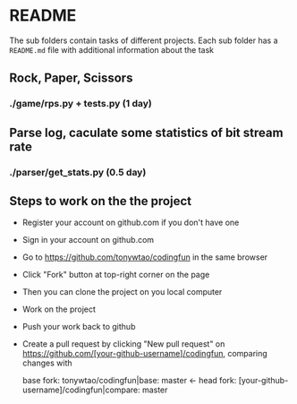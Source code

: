 # README
The sub folders contain tasks of different projects.
Each sub folder has a `README.md` file with additional information about the task

## Rock, Paper, Scissors
### ./game/rps.py + tests.py (1 day)

## Parse log, caculate some statistics of bit stream rate
### ./parser/get_stats.py (0.5 day)

## Steps to work on the the project
* Register your account on github.com if you don't have one
* Sign in your account on github.com
* Go to https://github.com/tonywtao/codingfun in the same browser
* Click "Fork" button at top-right corner on the page
* Then you can clone the project on you local computer
* Work on the project
* Push your work back to github
* Create a pull request by clicking "New pull request" on https://github.com/[your-github-username]/codingfun, comparing changes with
    
    base fork: tonywtao/codingfun|base: master <- head fork: [your-github-username]/codingfun|compare: master
    
